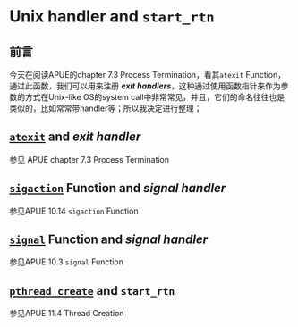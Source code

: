 # Unix handler and `start_rtn`

## 前言

今天在阅读APUE的chapter 7.3  Process Termination，看其`atexit` Function，通过此函数，我们可以用来注册 ***exit handlers***，这种通过使用函数指针来作为参数的方式在Unix-like OS的system call中非常常见，并且，它们的命名往往也是类似的，比如常常带handler等；所以我决定进行整理；



## [`atexit`](http://man7.org/linux/man-pages/man3/atexit.3.html) and *exit handler*



参见 APUE chapter 7.3  Process Termination



## [`sigaction`](http://man7.org/linux/man-pages/man2/sigaction.2.html) Function and  *signal handler* 



参见APUE 10.14 `sigaction` Function



## [`signal`](http://man7.org/linux/man-pages/man2/signal.2.html) Function and  *signal handler* 



参见APUE 10.3 `signal` Function



## [`pthread_create`](http://man7.org/linux/man-pages/man3/pthread_create.3.html)  and `start_rtn`



参见APUE 11.4 Thread Creation